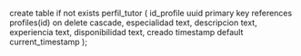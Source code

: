 create table if not exists perfil_tutor (
  id_profile uuid primary key references profiles(id) on delete cascade,
  especialidad text,
  descripcion text,
  experiencia text,
  disponibilidad text,
  creado timestamp default current_timestamp
);
